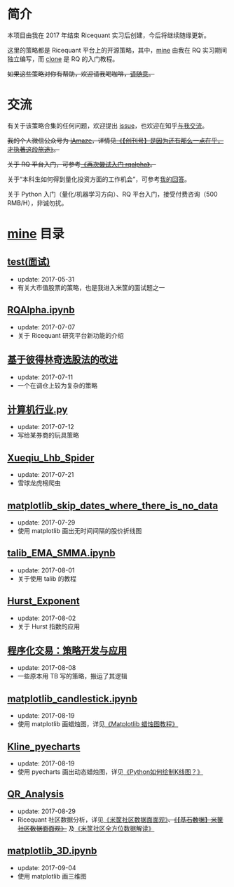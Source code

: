 # 简介
本项目由我在 2017 年结束 Ricequant 实习后创建，今后将继续随缘更新。  

这里的策略都是 Ricequant 平台上的开源策略，其中，[mine](https://github.com/onshek/Ricequant/tree/master/mine) 由我在 RQ 实习期间独立编写，而 [clone](https://github.com/onshek/Ricequant/tree/master/clone) 是 RQ 的入门教程。

~~如果这些策略对你有帮助，欢迎请我喝咖啡，[请随意](https://onshek.github.io/donate/)。~~

# 交流

有关于该策略合集的任何问题，欢迎提出 [issue](https://github.com/onshek/Ricequant/issues)，也欢迎在知乎[与我交流](https://www.zhihu.com/people/ipreacher/activities)。

~~我的个人微信公众号为 [iAmaze](https://onshek.github.io/iAmaze/)，详情见[《【创刊号】是因为还有那么一点在乎，才执著这段旅途》](https://onshek.github.io/2017/initialIssue/)。~~

~~关于 RQ 平台入门，可参考[《再次尝试入门 rqalpha》](https://onshek.github.io/2017/rqalpha/)。~~

关于“本科生如何得到量化投资方面的工作机会”，可参考[我的回答](https://www.zhihu.com/question/36133590/answer/230760816)。

关于 Python 入门（量化/机器学习方向）、RQ 平台入门，接受付费咨询（500 RMB/H），非诚勿扰。

# [mine](https://github.com/onshek/Ricequant/tree/master/mine) 目录


## [test(面试)](https://github.com/onshek/Ricequant/tree/master/mine/test(%E9%9D%A2%E8%AF%95))

* update: 2017-05-31
* 有关大市值股票的策略，也是我进入米筐的面试题之一


## [RQAlpha.ipynb](https://github.com/onshek/Ricequant/blob/master/mine/RQAlpha.ipynb)

* update: 2017-07-07
* 关于 Ricequant 研究平台新功能的介绍


## [基于彼得林奇选股法的改进](https://github.com/onshek/Ricequant/tree/master/mine/%E5%9F%BA%E4%BA%8E%E5%BD%BC%E5%BE%97%E6%9E%97%E5%A5%87%E9%80%89%E8%82%A1%E6%B3%95%E7%9A%84%E6%94%B9%E8%BF%9B)

* update: 2017-07-11
* 一个在调仓上较为复杂的策略


## [计算机行业.py](https://github.com/onshek/Ricequant/blob/master/mine/%E8%AE%A1%E7%AE%97%E6%9C%BA%E8%A1%8C%E4%B8%9A.py)

* update: 2017-07-12
* 写给某券商的玩具策略


## [Xueqiu_Lhb_Spider](https://github.com/onshek/Ricequant/tree/master/mine/Xueqiu_Lhb_Spider)

* update: 2017-07-21
* 雪球龙虎榜爬虫


## [matplotlib_skip_dates_where_there_is_no_data](https://github.com/onshek/Ricequant/tree/master/mine/matplotlib_skip_dates_where_there_is_no_data%20)

* update: 2017-07-29
* 使用 matplotlib 画出无时间间隔的股价折线图


## [talib_EMA_SMMA.ipynb](https://github.com/onshek/Ricequant/blob/master/mine/talib_EMA_SMMA.ipynb)

* update: 2017-08-01
* 关于使用 talib 的教程


## [Hurst_Exponent](https://github.com/onshek/Ricequant/tree/master/mine/Hurst_Exponent)

* update: 2017-08-02
* 关于 Hurst 指数的应用


## [程序化交易：策略开发与应用](https://github.com/onshek/Ricequant/tree/master/mine/%E7%A8%8B%E5%BA%8F%E5%8C%96%E4%BA%A4%E6%98%93%EF%BC%9A%E7%AD%96%E7%95%A5%E5%BC%80%E5%8F%91%E4%B8%8E%E5%BA%94%E7%94%A8)

* update: 2017-08-08
* 一些原本用 TB 写的策略，搬运了其逻辑


## [matplotlib_candlestick.ipynb](https://github.com/onshek/Ricequant/blob/master/mine/matplotlib_candlestick.ipynb)

* update: 2017-08-19
* 使用 matplotlib 画蜡烛图，详见[《Matplotlib 蜡烛图教程》](https://zhuanlan.zhihu.com/p/28584048)


## [Kline_pyecharts](https://github.com/onshek/Ricequant/tree/master/mine/Kline_pyecharts)

* update: 2017-08-19
* 使用 pyecharts 画出动态蜡烛图，详见[《Python如何绘制K线图？》](https://www.zhihu.com/question/62611557/answer/222350063)


## [QR_Analysis](https://github.com/onshek/Ricequant/tree/master/mine/QR_Analysis)

* update: 2017-08-29
* Ricequant 社区数据分析，详见[《米筐社区数据面面观》](https://zhuanlan.zhihu.com/p/28887274)~~、[《【基石数据】米筐社区数据面面观》](https://www.ricequant.com/community/topic/3969)~~ 及[《米筐社区全方位数据解读》](https://mp.weixin.qq.com/s?__biz=MzA4NTMyOTU3Ng==&mid=2649582209&idx=1&sn=550e1d5edebc461fb345e7d66c79cbb5&chksm=87c05946b0b7d05070db999112b8070a97e72f8d2e3df410eff6275067aaa8147cecdbf58306&scene=38#wechat_redirect)


## [matplotlib_3D.ipynb](https://github.com/onshek/Ricequant/blob/master/mine/matplotlib_3D.ipynb)

* update: 2017-09-04
* 使用 matplotlib 画三维图

